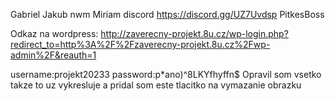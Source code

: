 Gabriel
Jakub
nwm
Miriam
discord https://discord.gg/UZ7Uvdsp
PitkesBoss

Odkaz na wordpress: http://zaverecny-projekt.8u.cz/wp-login.php?redirect_to=http%3A%2F%2Fzaverecny-projekt.8u.cz%2Fwp-admin%2F&reauth=1

username:projekt20233
password:p*ano)^8LKYfhyffn$
Opravil som vsetko takze to uz vykresluje a pridal som este tlacitko na vymazanie obrazku
